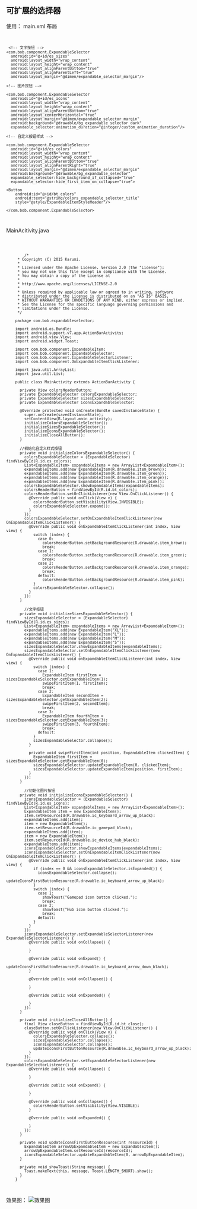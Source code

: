 ## 可扩展的选择器 ##

使用：
main.xml 布局
<code>

	 <!-- 文字按钮 -->
  	<com.bob.component.ExpandableSelector
      android:id="@+id/es_sizes"
      android:layout_width="wrap_content"
      android:layout_height="wrap_content"
      android:layout_alignParentBottom="true"
      android:layout_alignParentLeft="true"
      android:layout_margin="@dimen/expandable_selector_margin"/>

  	<!-- 图片按钮 -->

  	<com.bob.component.ExpandableSelector
      android:id="@+id/es_icons"
      android:layout_width="wrap_content"
      android:layout_height="wrap_content"
      android:layout_alignParentBottom="true"
      android:layout_centerHorizontal="true"
      android:layout_margin="@dimen/expandable_selector_margin"
      android:background="@drawable/bg_expandable_selector_dark"
      expandable_selector:animation_duration="@integer/custom_animation_duration"/>

  	<!-- 自定义按钮样式 -->

  	<com.bob.component.ExpandableSelector
      android:id="@+id/es_colors"
      android:layout_width="wrap_content"
      android:layout_height="wrap_content"
      android:layout_alignParentBottom="true"
      android:layout_alignParentRight="true"
      android:layout_margin="@dimen/expandable_selector_margin"
      android:background="@drawable/bg_expandable_selector"
      expandable_selector:hide_background_if_collapsed="true"
      expandable_selector:hide_first_item_on_collapse="true">

    <Button
        android:id="@+id/bt_colors"
        android:text="@string/colors_expandable_selector_title"
        style="@style/ExpandableItemStyleHeader"/>

  	</com.bob.component.ExpandableSelector>


</code>

MainAcitivity.java

<code>

			/*
		 * Copyright (C) 2015 Karumi.
		 *
		 * Licensed under the Apache License, Version 2.0 (the "License");
		 * you may not use this file except in compliance with the License.
		 * You may obtain a copy of the License at
		 *
		 * http://www.apache.org/licenses/LICENSE-2.0
		 *
		 * Unless required by applicable law or agreed to in writing, software
		 * distributed under the License is distributed on an "AS IS" BASIS,
		 * WITHOUT WARRANTIES OR CONDITIONS OF ANY KIND, either express or implied.
		 * See the License for the specific language governing permissions and
		 * limitations under the License.
		 */
		
		package com.bob.expandableselector;
		
		import android.os.Bundle;
		import android.support.v7.app.ActionBarActivity;
		import android.view.View;
		import android.widget.Toast;
		
		import com.bob.component.ExpandableItem;
		import com.bob.component.ExpandableSelector;
		import com.bob.component.ExpandableSelectorListener;
		import com.bob.component.OnExpandableItemClickListener;
		
		import java.util.ArrayList;
		import java.util.List;
		
		public class MainActivity extends ActionBarActivity {
		
		  private View colorsHeaderButton;
		  private ExpandableSelector colorsExpandableSelector;
		  private ExpandableSelector sizesExpandableSelector;
		  private ExpandableSelector iconsExpandableSelector;
		
		  @Override protected void onCreate(Bundle savedInstanceState) {
		    super.onCreate(savedInstanceState);
		    setContentView(R.layout.main_activity);
		    initializeColorsExpandableSelector();
		    initializeSizesExpandableSelector();
		    initializeIconsExpandableSelector();
		    initializeCloseAllButton();
		  }
		
		  //初始化自定义样式按钮
		  private void initializeColorsExpandableSelector() {
		    colorsExpandableSelector = (ExpandableSelector) findViewById(R.id.es_colors);
		    List<ExpandableItem> expandableItems = new ArrayList<ExpandableItem>();
		    expandableItems.add(new ExpandableItem(R.drawable.item_brown));
		    expandableItems.add(new ExpandableItem(R.drawable.item_green));
		    expandableItems.add(new ExpandableItem(R.drawable.item_orange));
		    expandableItems.add(new ExpandableItem(R.drawable.item_pink));
		    colorsExpandableSelector.showExpandableItems(expandableItems);
		    colorsHeaderButton = findViewById(R.id.bt_colors);
		    colorsHeaderButton.setOnClickListener(new View.OnClickListener() {
		      @Override public void onClick(View v) {
		        colorsHeaderButton.setVisibility(View.INVISIBLE);
		        colorsExpandableSelector.expand();
		      }
		    });
		    colorsExpandableSelector.setOnExpandableItemClickListener(new OnExpandableItemClickListener() {
		      @Override public void onExpandableItemClickListener(int index, View view) {
		        switch (index) {
		          case 0:
		            colorsHeaderButton.setBackgroundResource(R.drawable.item_brown);
		            break;
		          case 1:
		            colorsHeaderButton.setBackgroundResource(R.drawable.item_green);
		            break;
		          case 2:
		            colorsHeaderButton.setBackgroundResource(R.drawable.item_orange);
		            break;
		          default:
		            colorsHeaderButton.setBackgroundResource(R.drawable.item_pink);
		        }
		        colorsExpandableSelector.collapse();
		      }
		    });
		  }
		
		    //文字按钮
		  private void initializeSizesExpandableSelector() {
		    sizesExpandableSelector = (ExpandableSelector) findViewById(R.id.es_sizes);
		    List<ExpandableItem> expandableItems = new ArrayList<ExpandableItem>();
		    expandableItems.add(new ExpandableItem("XL"));
		    expandableItems.add(new ExpandableItem("L"));
		    expandableItems.add(new ExpandableItem("M"));
		    expandableItems.add(new ExpandableItem("S"));
		    sizesExpandableSelector.showExpandableItems(expandableItems);
		    sizesExpandableSelector.setOnExpandableItemClickListener(new OnExpandableItemClickListener() {
		      @Override public void onExpandableItemClickListener(int index, View view) {
		        switch (index) {
		          case 1:
		            ExpandableItem firstItem = sizesExpandableSelector.getExpandableItem(1);
		            swipeFirstItem(1, firstItem);
		            break;
		          case 2:
		            ExpandableItem secondItem = sizesExpandableSelector.getExpandableItem(2);
		            swipeFirstItem(2, secondItem);
		            break;
		          case 3:
		            ExpandableItem fourthItem = sizesExpandableSelector.getExpandableItem(3);
		            swipeFirstItem(3, fourthItem);
		            break;
		          default:
		        }
		        sizesExpandableSelector.collapse();
		      }
		
		      private void swipeFirstItem(int position, ExpandableItem clickedItem) {
		        ExpandableItem firstItem = sizesExpandableSelector.getExpandableItem(0);
		        sizesExpandableSelector.updateExpandableItem(0, clickedItem);
		        sizesExpandableSelector.updateExpandableItem(position, firstItem);
		      }
		    });
		  }
		
		    //初始化图片按钮
		  private void initializeIconsExpandableSelector() {
		    iconsExpandableSelector = (ExpandableSelector) findViewById(R.id.es_icons);
		    List<ExpandableItem> expandableItems = new ArrayList<ExpandableItem>();
		    ExpandableItem item = new ExpandableItem();
		    item.setResourceId(R.drawable.ic_keyboard_arrow_up_black);
		    expandableItems.add(item);
		    item = new ExpandableItem();
		    item.setResourceId(R.drawable.ic_gamepad_black);
		    expandableItems.add(item);
		    item = new ExpandableItem();
		    item.setResourceId(R.drawable.ic_device_hub_black);
		    expandableItems.add(item);
		    iconsExpandableSelector.showExpandableItems(expandableItems);
		    iconsExpandableSelector.setOnExpandableItemClickListener(new OnExpandableItemClickListener() {
		      @Override public void onExpandableItemClickListener(int index, View view) {
		        if (index == 0 && iconsExpandableSelector.isExpanded()) {
		          iconsExpandableSelector.collapse();
		          updateIconsFirstButtonResource(R.drawable.ic_keyboard_arrow_up_black);
		        }
		        switch (index) {
		          case 1:
		            showToast("Gamepad icon button clicked.");
		            break;
		          case 2:
		            showToast("Hub icon button clicked.");
		            break;
		          default:
		        }
		      }
		    });
		    iconsExpandableSelector.setExpandableSelectorListener(new ExpandableSelectorListener() {
		      @Override public void onCollapse() {
		
		      }
		
		      @Override public void onExpand() {
		        updateIconsFirstButtonResource(R.drawable.ic_keyboard_arrow_down_black);
		      }
		
		      @Override public void onCollapsed() {
		
		      }
		
		      @Override public void onExpanded() {
		
		      }
		    });
		  }
		
		  private void initializeCloseAllButton() {
		    final View closeButton = findViewById(R.id.bt_close);
		    closeButton.setOnClickListener(new View.OnClickListener() {
		      @Override public void onClick(View v) {
		        colorsExpandableSelector.collapse();
		        sizesExpandableSelector.collapse();
		        iconsExpandableSelector.collapse();
		        updateIconsFirstButtonResource(R.drawable.ic_keyboard_arrow_up_black);
		      }
		    });
		    colorsExpandableSelector.setExpandableSelectorListener(new ExpandableSelectorListener() {
		      @Override public void onCollapse() {
		
		      }
		
		      @Override public void onExpand() {
		
		      }
		
		      @Override public void onCollapsed() {
		        colorsHeaderButton.setVisibility(View.VISIBLE);
		      }
		
		      @Override public void onExpanded() {
		
		      }
		    });
		  }
		
		  private void updateIconsFirstButtonResource(int resourceId) {
		    ExpandableItem arrowUpExpandableItem = new ExpandableItem();
		    arrowUpExpandableItem.setResourceId(resourceId);
		    iconsExpandableSelector.updateExpandableItem(0, arrowUpExpandableItem);
		  }
		
		  private void showToast(String message) {
		    Toast.makeText(this, message, Toast.LENGTH_SHORT).show();
		  }
		}


</code>

效果图：
![效果图]("shili.png")
